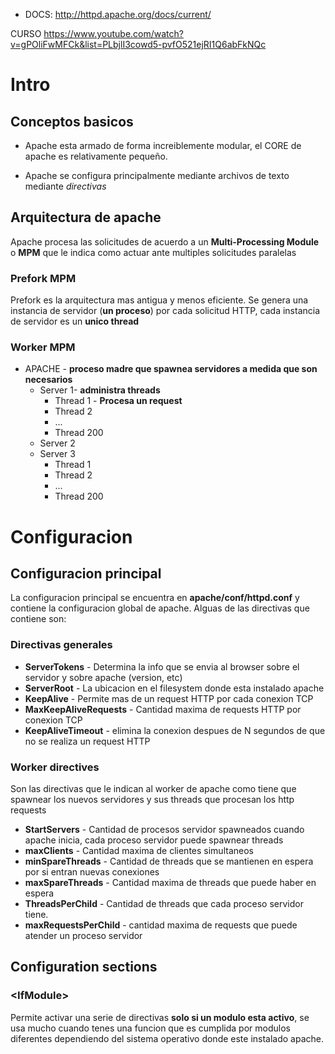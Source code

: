 
* DOCS: http://httpd.apache.org/docs/current/

CURSO
https://www.youtube.com/watch?v=gPOliFwMFCk&list=PLbjlI3cowd5-pvfO521ejRI1Q6abFkNQc

# Intro

## Conceptos basicos
* Apache esta armado de forma increiblemente modular, el CORE de apache es relativamente pequeño.

* Apache se configura principalmente mediante archivos de texto mediante _directivas_

## Arquitectura de apache 

Apache procesa las solicitudes de acuerdo a un **Multi-Processing Module** o  **MPM** que le indica como actuar ante multiples solicitudes paralelas


### Prefork MPM

Prefork es la arquitectura mas antigua y menos eficiente.
Se genera una instancia de servidor (**un proceso**) por cada solicitud HTTP, cada instancia de servidor es un **unico thread**


### Worker MPM



* APACHE - **proceso madre que spawnea servidores a medida que son necesarios**
	* Server 1- **administra threads**
		* Thread 1 - **Procesa un request**
		* Thread 2
		* ...
		* Thread 200 
	* Server 2
	* Server 3
		* Thread 1
		* Thread 2
		* ...
		* Thread 200

# Configuracion

## Configuracion principal

La configuracion principal se encuentra en **apache/conf/httpd.conf** y contiene la configuracion global de apache.
Alguas de las directivas que contiene son:

### Directivas generales

* **ServerTokens** - Determina la info que se envia al browser sobre el servidor y sobre apache (version, etc)
* **ServerRoot** - La ubicacion en el filesystem donde esta instalado apache 
* **KeepAlive** - Permite mas de un request HTTP por cada conexion TCP
* **MaxKeepAliveRequests** - Cantidad maxima de requests HTTP por conexion TCP
* **KeepAliveTimeout** - elimina la conexion despues de N segundos de que no se realiza un request HTTP

### Worker directives
Son las directivas que le indican al worker de apache como tiene que spawnear los nuevos servidores y sus threads que procesan los http requests



* **StartServers** - Cantidad de procesos servidor spawneados cuando apache inicia, cada proceso servidor puede spawnear threads
* **maxClients** - Cantidad maxima de clientes simultaneos
* **minSpareThreads** - Cantidad de threads que se mantienen en espera por si entran nuevas conexiones
* **maxSpareThreads** - Cantidad maxima de threads que puede haber en espera
*  **ThreadsPerChild** - Cantidad de threads que cada proceso servidor tiene.
* **maxRequestsPerChild** - cantidad maxima de requests que puede atender un proceso servidor


 
## Configuration sections

###  \<IfModule>

Permite activar una serie de directivas **solo si un modulo esta activo**, se usa mucho cuando tenes una funcion que es cumplida por modulos diferentes dependiendo del sistema operativo donde este instalado apache.

<!--stackedit_data:
eyJoaXN0b3J5IjpbLTE0NzM1MjUzNjYsLTE2OTMyOTIxMDcsMz
I0MjI2OTMsOTMxMjMxOTM0XX0=
-->
